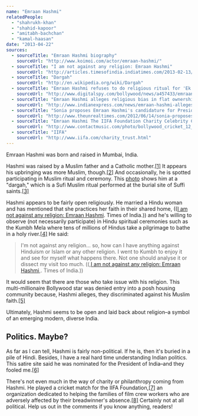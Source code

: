 ```yaml
---
name: "Emraan Hashmi"
relatedPeople:
  - "shahrukh-khan"
  - "shahid-kapoor"
  - "amitabh-bachchan"
  - "kamal-haasan"
date: "2013-04-22"
sources:
  - sourceTitle: "Emraan Hashmi biography"
    sourceUrl: "http://www.koimoi.com/actor/emraan-hashmi/"
  - sourceTitle: "I am not against any religion: Emraan Hashmi"
    sourceUrl: "http://articles.timesofindia.indiatimes.com/2013-02-13/news-interviews/37059272_1_actor-emraan-hashmi-religion-puja"
  - sourceTitle: "Dargah"
    sourceUrl: "http://en.wikipedia.org/wiki/Dargah"
  - sourceTitle: "Emraan Hashmi refuses to do religious ritual for 'Ek Thi Daayan'?"
    sourceUrl: "http://www.digitalspy.com/bollywood/news/a457433/emraan-hashmi-refuses-to-do-religious-ritual-for-ek-thi-daayan.html"
  - sourceTitle: "Emraan Hashmi alleges religious bias in flat ownership"
    sourceUrl: "http://www.indianexpress.com/news/emraan-hashmi-alleges-religious-bias-in-flat-ownership/496516/"
  - sourceTitle: "Sonia proposes Emraan Hashmi's candidature for President to counter Mamata-Mulayam"
    sourceUrl: "http://www.theunrealtimes.com/2012/06/14/sonia-proposes-emraan-hashmi%E2%80%99s-candidacy-for-president-to-counter-mamata-mulayam/"
  - sourceTitle: "Emraan Hashmi The IIFA Foundation Charity Celebrity Cricket Match held at Headingley Carnegie Stadium Leeds, England"
    sourceUrl: "http://www.contactmusic.com/photo/bollywood_cricket_12_wenn1366965"
  - sourceTitle: "IIFA"
    sourceUrl: "http://www.iifa.com/charity_trust.html"
---
```


Emraan Hashmi was born and raised in Mumbai, India.

Hashmi was raised by a Muslim father and a Catholic mother.<a class="source-citation" href="#http://www.koimoi.com/actor/emraan-hashmi/" title="Emraan Hashmi biography">[1]</a> It appears his upbringing was more Muslim, though.<a class="source-citation" href="#http://articles.timesofindia.indiatimes.com/2013-02-13/news-interviews/37059272_1_actor-emraan-hashmi-religion-puja" title="I am not against any religion: Emraan Hashmi">[2]</a> And occasionally, he is spotted participating in Muslim ritual and ceremony. This [photo](http://www.bollywoodlife.com/pics/emraan-hashmi-gets-religious/) shows him at a "dargah," which is a Sufi Muslim ritual performed at the burial site of Suffi saints.<a class="source-citation" href="#http://en.wikipedia.org/wiki/Dargah" title="Dargah">[3]</a>

Hashmi appears to be fairly open religiously. He married a Hindu woman and has mentioned that she practices her faith in their shared home, (([I am not against any religion: Emraan Hashmi](http://articles.timesofindia.indiatimes.com/2013-02-13/news-interviews/37059272_1_actor-emraan-hashmi-religion-puja). Times of India.)) and he's willing to observe (not necessarily participate) in Hindu spiritual ceremonies such as the Kumbh Mela where tens of millions of Hindus take a pilgrimage to bathe in a holy river.<a class="source-citation" href="#http://www.digitalspy.com/bollywood/news/a457433/emraan-hashmi-refuses-to-do-religious-ritual-for-ek-thi-daayan.html" title="Emraan Hashmi refuses to do religious ritual for &apos;Ek Thi Daayan&apos;?">[4]</a> He said:

>I'm not against any religion… so, how can I have anything against Hinduism or Islam or any other religion. I went to Kumbh to enjoy it and see for myself what happens there. Not one should analyse it or dissect my visit too much. ((,[I am not against any religion: Emraan Hashmi](http://articles.timesofindia.indiatimes.com/2013-02-13/news-interviews/37059272_1_actor-emraan-hashmi-religion-puja),. Times of India.))

It would seem that there are those who take issue with his religion. This multi-millionaire Bollywood star was denied entry into a posh housing community because, Hashmi alleges, they discriminated against his Muslim faith.<a class="source-citation" href="#http://www.indianexpress.com/news/emraan-hashmi-alleges-religious-bias-in-flat-ownership/496516/" title="Emraan Hashmi alleges religious bias in flat ownership">[5]</a>

Ultimately, Hashmi seems to be open and laid back about religion–a symbol of an emerging modern, diverse India.


## Politics. Maybe?

As far as I can tell, Hashmi is fairly non-political. If he is, then it's buried in a pile of Hindi. Besides, I have a real hard time understanding Indian politics. This satire site said he was nominated for the President of India–and they fooled me.<a class="source-citation" href="#http://www.theunrealtimes.com/2012/06/14/sonia-proposes-emraan-hashmi%E2%80%99s-candidacy-for-president-to-counter-mamata-mulayam/" title="Sonia proposes Emraan Hashmi&apos;s candidature for President to counter Mamata-Mulayam">[6]</a>

There's not even much in the way of charity or philanthropy coming from Hashmi. He played a cricket match for the IIFA Foundation,<a class="source-citation" href="#http://www.contactmusic.com/photo/bollywood_cricket_12_wenn1366965" title="Emraan Hashmi The IIFA Foundation Charity Celebrity Cricket Match held at Headingley Carnegie Stadium Leeds, England">[7]</a> an organization dedicated to helping the families of film crew workers who are adversely affected by their breadwinner's absence.<a class="source-citation" href="#http://www.iifa.com/charity_trust.html" title="IIFA">[8]</a> Certainly not at all political. Help us out in the comments if you know anything, readers!